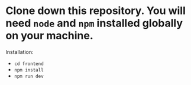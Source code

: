 # Clone down this repository. You will need `node` and `npm` installed globally on your machine.  

Installation:
- `cd frontend`
- `npm install`
- `npm run dev`  
